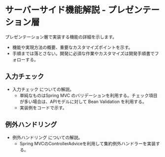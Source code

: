 # サーバーサイド機能解説 - プレゼンテーション層

プレゼンテーション層で実装する機能の詳細を示します。

- 機能や実現方法の概要、重要なカスタマイズポイントを示す。
- 手順までは落とさない。開発に必須な作業やカスタマイズは開発手順書でフォローする。

## 入力チェック

- 入力チェック についての解説。
    - 単純なものはSpring MVC のバリデーションを利用する。チェック項目が多い場合は、APIモデルに対して Bean Validation を利用する。
    - 実装例をコードで示す。

## 例外ハンドリング

- 例外ハンドリング についての解説。
    - Spring MVCのControllerAdviceを利用して集約例外ハンドラーを実装する。
